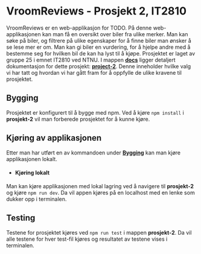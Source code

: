# VroomReviews - Prosjekt 2, IT2810

VroomReviews er en web-applikasjon for TODO. På denne web-applikasjonen kan man få en oversikt over  biler fra ulike merker. Man kan søke på biler, og filtrere på ulike egenskaper for å finne biler man ønsker å se lese mer er om. Man kan gi biler en vurdering, for å hjelpe andre med å bestemme seg for hvilken bil de kan ha lyst til å kjøpe. Prosjektet er laget av gruppe 25 i emnet IT2810 ved NTNU. I mappen **[docs](docs)** ligger detaljert dokumentasjon for dette prosjekt: **[project-2](docs/project-2.md)**. Denne inneholder hvilke valg vi har tatt og hvordan vi har gått fram for å oppfylle de ulike kravene til prosjektet.

## Bygging

Prosjektet er konfigurert til å bygge med npm. Ved å kjøre `npm install` i **prosjekt-2** vil man forberede prosjektet for å kunne kjøre.

## Kjøring av applikasjonen

Etter man har utført en av kommandoen under **[Bygging](readme.md#bygging)** kan man kjøre applikasjonen lokalt.

- #### Kjøring lokalt

Man kan kjøre applikasjonen med lokal lagring ved å navigere til **prosjekt-2** og kjøre `npm run dev`. Da vil appen kjøres på en localhost med en lenke som dukker opp i terminalen.

## Testing

Testene for prosjektet kjøres ved `npm run test` i mappen **prosjekt-2**. Da vil alle testene for hver test-fil kjøres og resultatet av testene vises i terminalen.
